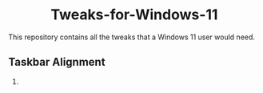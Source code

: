 <h1 style=text-align:center;>Tweaks-for-Windows-11</h1>
This repository contains all the tweaks that a Windows 11 user would need.

## Taskbar Alignment 
1. 
